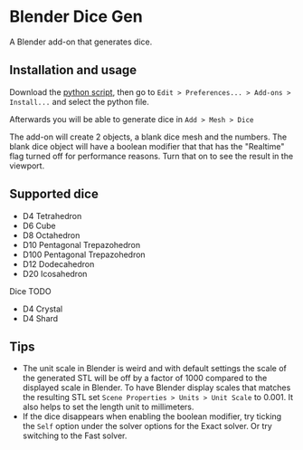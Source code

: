 # Blender Dice Gen

A Blender add-on that generates dice.

## Installation and usage

Download the [python script](https://raw.githubusercontent.com/Longi94/blender-dice-gen/main/blender_dice_gen.py), then go to `Edit > Preferences... > Add-ons > Install...` and select the python file.

Afterwards you will be able to generate dice in `Add > Mesh > Dice`

The add-on will create 2 objects, a blank dice mesh and the numbers. The blank dice object will have a boolean modifier that that has the "Realtime" flag turned off for performance reasons. Turn that on to see the result in the viewport.

## Supported dice

- D4 Tetrahedron
- D6 Cube
- D8 Octahedron
- D10 Pentagonal Trepazohedron
- D100 Pentagonal Trepazohedron
- D12 Dodecahedron
- D20 Icosahedron

Dice TODO

- D4 Crystal
- D4 Shard

## Tips

- The unit scale in Blender is weird and with default settings the scale of the generated STL will be off by a factor of 1000 compared to the displayed scale in Blender. To have Blender display scales that matches the resulting STL set `Scene Properties > Units > Unit Scale` to 0.001. It also helps to set the length unit to millimeters.
- If the dice disappears when enabling the boolean modifier, try ticking the `Self` option under the solver options for the Exact solver. Or try switching to the Fast solver.
